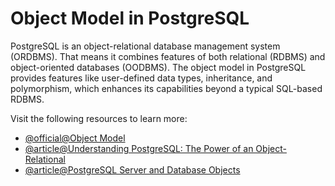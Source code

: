 # Object Model in PostgreSQL

PostgreSQL is an object-relational database management system (ORDBMS). That means it combines features of both relational (RDBMS) and object-oriented databases (OODBMS). The object model in PostgreSQL provides features like user-defined data types, inheritance, and polymorphism, which enhances its capabilities beyond a typical SQL-based RDBMS.

Visit the following resources to learn more:

- [@official@Object Model](https://www.postgresql.org/docs/current/tutorial-concepts.html)
- [@article@Understanding PostgreSQL: The Power of an Object-Relational](https://medium.com/@asadbukhari886/understanding-of-postgresql-the-power-of-an-object-relational-database-b6ae349c3f40)
- [@article@PostgreSQL Server and Database Objects](https://www.postgresqltutorial.com/postgresql-tutorial/postgresql-server-and-database-objects/)